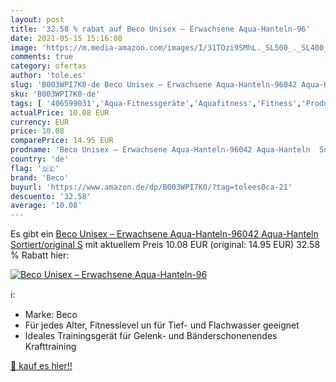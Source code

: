 ```yaml
---
layout: post
title: '32.58 % rabat auf Beco Unisex – Erwachsene Aqua-Hanteln-96'
date: 2021-05-15 15:16:08
image: 'https://m.media-amazon.com/images/I/31TOzi9SMhL._SL500_._SL400_.jpg'
comments: true
category: ofertas
author: 'tole.es'
slug: 'B003WPI7K0-de Beco Unisex – Erwachsene Aqua-Hanteln-96042 Aqua-Hanteln...'
sku: 'B003WPI7K0-de'
tags: [ '406599031','Aqua-Fitnessgeräte','Aquafitness','Fitness','Produkte','Schwimm-Neopren','Schwimmbrillen','Schwimmen','Sport','Sport & Freizeit','Trainings Ausrüstung','Trainingshilfen','beco', ]
actualPrice: 10.08 EUR
currency: EUR
price: 10.08
comparePrice: 14.95 EUR
prodname: 'Beco Unisex – Erwachsene Aqua-Hanteln-96042 Aqua-Hanteln  Sortiert/original  S'
country: 'de'
flag: '🇩🇪'
brand: 'Beco'
buyurl: 'https://www.amazon.de/dp/B003WPI7K0/?tag=tolees0ca-21'
descuento: '32.58'
average: '10.08'
---
```


Es gibt ein [Beco Unisex – Erwachsene Aqua-Hanteln-96042 Aqua-Hanteln  Sortiert/original  S](https://www.amazon.de/dp/B003WPI7K0/?tag=tolees0ca-21) mit aktuellem Preis 10.08 EUR (original: 14.95 EUR) 32.58 % Rabatt hier:

[![Beco Unisex – Erwachsene Aqua-Hanteln-96](https://m.media-amazon.com/images/I/31TOzi9SMhL._SL500_._SL400_.jpg)](https://www.amazon.de/dp/B003WPI7K0/?tag=tolees0ca-21)

ℹ️:

- Marke: Beco
- Für jedes Alter, Fitnesslevel un für Tief- und Flachwasser geeignet
- Ideales Trainingsgerät für Gelenk- und Bänderschonenendes Krafttraining

[🛒 kauf es hier!!](https://www.amazon.de/dp/B003WPI7K0/?tag=tolees0ca-21)
